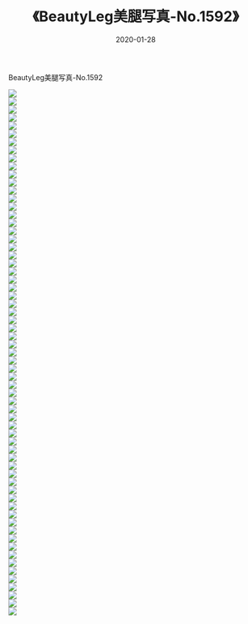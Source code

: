 ﻿---
layout: post
title:  《BeautyLeg美腿写真-No.1592》
date:   2020-01-28
img: http://img.660000.xyz/Sharelink/网络美图/2020/BeautyLeg美腿写真-No.1592/000.jpg
categories: [美女, 清纯, 唯美]
---

BeautyLeg美腿写真-No.1592

  ![](http://img.660000.xyz/Sharelink/网络美图/2020/BeautyLeg美腿写真-No.1592/001.jpg) <br> ![](http://img.660000.xyz/Sharelink/网络美图/2020/BeautyLeg美腿写真-No.1592/002.jpg) <br> ![](http://img.660000.xyz/Sharelink/网络美图/2020/BeautyLeg美腿写真-No.1592/003.jpg) <br> ![](http://img.660000.xyz/Sharelink/网络美图/2020/BeautyLeg美腿写真-No.1592/004.jpg) <br> ![](http://img.660000.xyz/Sharelink/网络美图/2020/BeautyLeg美腿写真-No.1592/005.jpg) <br> ![](http://img.660000.xyz/Sharelink/网络美图/2020/BeautyLeg美腿写真-No.1592/006.jpg) <br> ![](http://img.660000.xyz/Sharelink/网络美图/2020/BeautyLeg美腿写真-No.1592/007.jpg) <br> ![](http://img.660000.xyz/Sharelink/网络美图/2020/BeautyLeg美腿写真-No.1592/008.jpg) <br> ![](http://img.660000.xyz/Sharelink/网络美图/2020/BeautyLeg美腿写真-No.1592/009.jpg) <br> ![](http://img.660000.xyz/Sharelink/网络美图/2020/BeautyLeg美腿写真-No.1592/010.jpg) <br> ![](http://img.660000.xyz/Sharelink/网络美图/2020/BeautyLeg美腿写真-No.1592/011.jpg) <br> ![](http://img.660000.xyz/Sharelink/网络美图/2020/BeautyLeg美腿写真-No.1592/012.jpg) <br> ![](http://img.660000.xyz/Sharelink/网络美图/2020/BeautyLeg美腿写真-No.1592/013.jpg) <br> ![](http://img.660000.xyz/Sharelink/网络美图/2020/BeautyLeg美腿写真-No.1592/014.jpg) <br> ![](http://img.660000.xyz/Sharelink/网络美图/2020/BeautyLeg美腿写真-No.1592/015.jpg) <br> ![](http://img.660000.xyz/Sharelink/网络美图/2020/BeautyLeg美腿写真-No.1592/016.jpg) <br> ![](http://img.660000.xyz/Sharelink/网络美图/2020/BeautyLeg美腿写真-No.1592/017.jpg) <br> ![](http://img.660000.xyz/Sharelink/网络美图/2020/BeautyLeg美腿写真-No.1592/018.jpg) <br> ![](http://img.660000.xyz/Sharelink/网络美图/2020/BeautyLeg美腿写真-No.1592/019.jpg) <br> ![](http://img.660000.xyz/Sharelink/网络美图/2020/BeautyLeg美腿写真-No.1592/020.jpg) <br> ![](http://img.660000.xyz/Sharelink/网络美图/2020/BeautyLeg美腿写真-No.1592/021.jpg) <br> ![](http://img.660000.xyz/Sharelink/网络美图/2020/BeautyLeg美腿写真-No.1592/022.jpg) <br> ![](http://img.660000.xyz/Sharelink/网络美图/2020/BeautyLeg美腿写真-No.1592/023.jpg) <br> ![](http://img.660000.xyz/Sharelink/网络美图/2020/BeautyLeg美腿写真-No.1592/024.jpg) <br> ![](http://img.660000.xyz/Sharelink/网络美图/2020/BeautyLeg美腿写真-No.1592/025.jpg) <br> ![](http://img.660000.xyz/Sharelink/网络美图/2020/BeautyLeg美腿写真-No.1592/026.jpg) <br> ![](http://img.660000.xyz/Sharelink/网络美图/2020/BeautyLeg美腿写真-No.1592/027.jpg) <br> ![](http://img.660000.xyz/Sharelink/网络美图/2020/BeautyLeg美腿写真-No.1592/028.jpg) <br> ![](http://img.660000.xyz/Sharelink/网络美图/2020/BeautyLeg美腿写真-No.1592/029.jpg) <br> ![](http://img.660000.xyz/Sharelink/网络美图/2020/BeautyLeg美腿写真-No.1592/030.jpg) <br> ![](http://img.660000.xyz/Sharelink/网络美图/2020/BeautyLeg美腿写真-No.1592/031.jpg) <br> ![](http://img.660000.xyz/Sharelink/网络美图/2020/BeautyLeg美腿写真-No.1592/032.jpg) <br> ![](http://img.660000.xyz/Sharelink/网络美图/2020/BeautyLeg美腿写真-No.1592/033.jpg) <br> ![](http://img.660000.xyz/Sharelink/网络美图/2020/BeautyLeg美腿写真-No.1592/034.jpg) <br> ![](http://img.660000.xyz/Sharelink/网络美图/2020/BeautyLeg美腿写真-No.1592/035.jpg) <br> ![](http://img.660000.xyz/Sharelink/网络美图/2020/BeautyLeg美腿写真-No.1592/036.jpg) <br> ![](http://img.660000.xyz/Sharelink/网络美图/2020/BeautyLeg美腿写真-No.1592/037.jpg) <br> ![](http://img.660000.xyz/Sharelink/网络美图/2020/BeautyLeg美腿写真-No.1592/038.jpg) <br> ![](http://img.660000.xyz/Sharelink/网络美图/2020/BeautyLeg美腿写真-No.1592/039.jpg) <br> ![](http://img.660000.xyz/Sharelink/网络美图/2020/BeautyLeg美腿写真-No.1592/040.jpg) <br> ![](http://img.660000.xyz/Sharelink/网络美图/2020/BeautyLeg美腿写真-No.1592/041.jpg) <br> ![](http://img.660000.xyz/Sharelink/网络美图/2020/BeautyLeg美腿写真-No.1592/042.jpg) <br> ![](http://img.660000.xyz/Sharelink/网络美图/2020/BeautyLeg美腿写真-No.1592/043.jpg) <br> ![](http://img.660000.xyz/Sharelink/网络美图/2020/BeautyLeg美腿写真-No.1592/044.jpg) <br> ![](http://img.660000.xyz/Sharelink/网络美图/2020/BeautyLeg美腿写真-No.1592/045.jpg) <br> ![](http://img.660000.xyz/Sharelink/网络美图/2020/BeautyLeg美腿写真-No.1592/046.jpg) <br> ![](http://img.660000.xyz/Sharelink/网络美图/2020/BeautyLeg美腿写真-No.1592/047.jpg) <br> ![](http://img.660000.xyz/Sharelink/网络美图/2020/BeautyLeg美腿写真-No.1592/048.jpg) <br> ![](http://img.660000.xyz/Sharelink/网络美图/2020/BeautyLeg美腿写真-No.1592/049.jpg) <br> ![](http://img.660000.xyz/Sharelink/网络美图/2020/BeautyLeg美腿写真-No.1592/050.jpg) <br> ![](http://img.660000.xyz/Sharelink/网络美图/2020/BeautyLeg美腿写真-No.1592/051.jpg) <br> ![](http://img.660000.xyz/Sharelink/网络美图/2020/BeautyLeg美腿写真-No.1592/052.jpg) <br> ![](http://img.660000.xyz/Sharelink/网络美图/2020/BeautyLeg美腿写真-No.1592/053.jpg) <br> ![](http://img.660000.xyz/Sharelink/网络美图/2020/BeautyLeg美腿写真-No.1592/054.jpg) <br> ![](http://img.660000.xyz/Sharelink/网络美图/2020/BeautyLeg美腿写真-No.1592/055.jpg) <br> ![](http://img.660000.xyz/Sharelink/网络美图/2020/BeautyLeg美腿写真-No.1592/056.jpg) <br> ![](http://img.660000.xyz/Sharelink/网络美图/2020/BeautyLeg美腿写真-No.1592/057.jpg) <br> ![](http://img.660000.xyz/Sharelink/网络美图/2020/BeautyLeg美腿写真-No.1592/058.jpg) <br> ![](http://img.660000.xyz/Sharelink/网络美图/2020/BeautyLeg美腿写真-No.1592/059.jpg) <br> ![](http://img.660000.xyz/Sharelink/网络美图/2020/BeautyLeg美腿写真-No.1592/060.jpg) <br> ![](http://img.660000.xyz/Sharelink/网络美图/2020/BeautyLeg美腿写真-No.1592/061.jpg) <br> ![](http://img.660000.xyz/Sharelink/网络美图/2020/BeautyLeg美腿写真-No.1592/062.jpg) <br> ![](http://img.660000.xyz/Sharelink/网络美图/2020/BeautyLeg美腿写真-No.1592/063.jpg) <br> ![](http://img.660000.xyz/Sharelink/网络美图/2020/BeautyLeg美腿写真-No.1592/064.jpg) <br> ![](http://img.660000.xyz/Sharelink/网络美图/2020/BeautyLeg美腿写真-No.1592/065.jpg) <br>